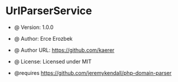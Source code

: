 # UrlParserService

*  @ Version: 1.0.0  
*  @ Author: Erce Erozbek  
*  @ Author URL: https://github.com/kaerer  
*  @ License: Licensed under MIT  

* @requires https://github.com/jeremykendall/php-domain-parser
